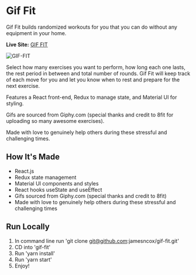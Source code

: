 # Gif Fit

Gif Fit builds randomized workouts for you that you can do without any equipment in your home. 

**Live Site:** [GIF FIT](https://gif-fit.netlify.app/)

![GIF-FIT](https://user-images.githubusercontent.com/47455758/113356938-b2940a80-9308-11eb-9c8c-51882a685611.jpg)

Select how many exercises you want to perform, how long each one lasts, the rest period in between and total number of rounds. Gif Fit will keep track of each move for you and let you know when to rest and prepare for the next exercise. 

Features a React front-end, Redux to manage state, and Material UI for styling. 

Gifs are sourced from Giphy.com (special thanks and credit to 8fit for uploading so many awesome exercises). 

Made with love to genuinely help others during these stressful and challenging times.

## How It's Made

- React.js
- Redux state management
- Material UI components and styles
- React hooks useState and useEffect
- Gifs sourced from Giphy.com (special thanks and credit to 8fit)
- Made with love to genuinely help others during these stressful and challenging times

## Run Locally

1. In command line run 'git clone git@github.com:jamesncox/gif-fit.git'
2. CD into 'gif-fit'
4. Run 'yarn install'
5. Run 'yarn start'
6. Enjoy!
